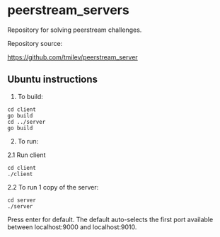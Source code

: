 # peerstream_servers

Repository for solving peerstream challenges.

Repository source:

https://github.com/tmilev/peerstream_server

## Ubuntu instructions
1. To build:

```
cd client
go build
cd ../server
go build
```

2. To run:

2.1 Run client
```
cd client
./client
```

2.2 To run 1 copy of the server:

```
cd server
./server
```

Press enter for default. 
The default auto-selects the first port available 
between localhost:9000 and localhost:9010.
